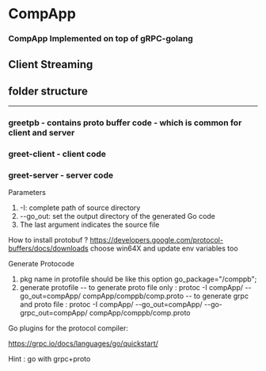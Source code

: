 # CompApp

### CompApp Implemented on top of gRPC-golang

## Client Streaming

## folder structure
----------------------------
### greetpb - contains proto buffer code - which is common for client and server
### greet-client - client code
### greet-server - server code


Parameters
1) -I: complete path of source directory
2) --go_out: set the output directory of the generated Go code
3) The last argument indicates the source file

How to install protobuf ?
https://developers.google.com/protocol-buffers/docs/downloads
choose win64X and update env variables too

Generate Protocode
1. pkg name in protofile should be like this
option go_package="/comppb";
2. generate protofile
-- to generate proto file only : protoc -I compApp/ --go_out=compApp/ compApp/comppb/comp.proto
-- to generate grpc and proto file : protoc -I compApp/ --go_out=compApp/ --go-grpc_out=compApp/ compApp/comppb/comp.proto


Go plugins for the protocol compiler:

https://grpc.io/docs/languages/go/quickstart/


Hint : go with grpc+proto


